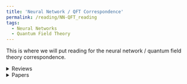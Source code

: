 ```yaml
---
title: 'Neural Network / QFT Correspondence'
permalink: /reading/NN-QFT_reading
tags:
  - Neural Networks
  - Quantum Field Theory
---
```


This is where we will put reading for the neural network / quantum field theory correspondence.

<details>
  <summary>Reviews</summary>
  <ul>
    <li>
      <a href="https://arxiv.org/abs/2408.00082" target="_blank">
        TASI Lectures on Physics for Machine Learning
      </a>
    </li>
    <li>
      <a href="https://arxiv.org/abs/2008.08601" target="_blank">
        Neural Networks and Quantum Field Theory
      </a>
    </li>
    <li>
      <a href="https://indico.cern.ch/event/958074/contributions/4133635/attachments/2162639/3649277/Halverson-sd2020.pdf" target="_blank">
        [Slides] NN-QFT Correspondence 
      </a>
    </li>
    <li>
      <a href="https://indico.cern.ch/event/958074/contributions/4133635/attachments/2162639/3649277/Halverson-sd2020.pdf" target="_blank">
        [Slides] NN-QFT Correspondence 
      </a>
    </li>
  </ul> 
</details>


<details>
  <summary>Papers</summary>
  <ul>
    <li>
      <a href="https://arxiv.org/abs/2508.03810" target="_blank">
        Viability of perturbative expansion for quantum field theories on neurons
      </a>
    </li>
    <li>
      <a href="https://arxiv.org/abs/2106.00694" target="_blank">
        Symmetry-via-Duality: Invariant Neural Network Densities from Parameter-Space Correlators
      </a>
    </li>
    <li>
      <a href="https://arxiv.org/abs/1705.05750" target="_blank">
        Holography as deep learning
      </a>
    </li>
    <li>
      <a href="https://arxiv.org/abs/2503.08827" target="_blank">
        Synaptic Field Theory for Neural Networks
      </a>
    </li>
    <li>
      <a href="https://inspirehep.net/literature/2909371" target="_blank">
        Quantum Mechanics and Neural Networks
      </a>
    </li>
    <li>
      <a href="https://inspirehep.net/literature/2830440" target="_blank">
        Conformal Fields from Neural Networks
      </a>
    </li>
    <li>
      <a href="https://inspirehep.net/literature/2790096" target="_blank">
        KAN: Kolmogorov-Arnold Networks
      </a>
    </li>
    <li>
      <a href="https://inspirehep.net/literature/2675173" target="_blank">
        Neural network field theories: non-Gaussianity, actions, and locality
      </a>
    </li>
    <li>
      <a href="https://inspirehep.net/literature/1986768" target="_blank">
        Building Quantum Field Theories Out of Neurons
      </a>
    </li>
    <li>
      <a href="https://inspirehep.net/literature/2674201" target="_blank">
        Infinite neural network quantum states: entanglement and training dynamics
      </a>
    </li>
  </ul> 
</details>


